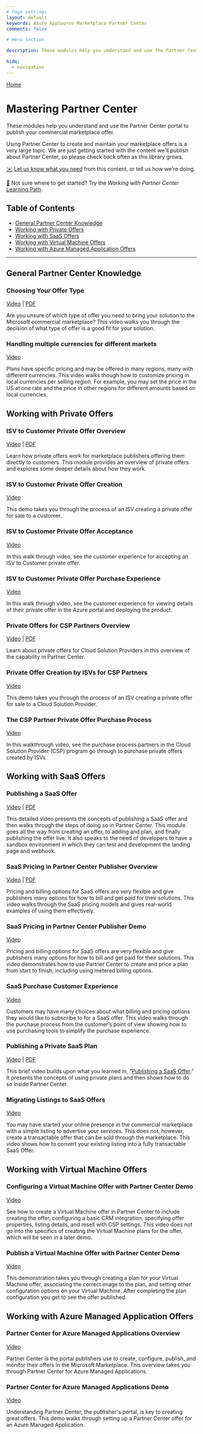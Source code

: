 ```yaml
---
# Page settings
layout: default
keywords: Azure AppSource Marketplace Partner Center
comments: false

# Hero section

description: These modules help you understand and use the Partner Center portal to publish your commercial marketplace offer.

hide:
  - navigation
---
```


[Home](../index.md)

# Mastering Partner Center

These modules help you understand and use the Partner Center portal to publish your commercial marketplace offer.

Using Partner Center to create and maintain your marketplace offers is a very large topic. We are just getting started with the content we'll publish about Partner Center, so please check back often as this library grows.

[✉️](https://forms.office.com/r/0gCrzhSMkw) [Let us know what you need](https://forms.office.com/r/0gCrzhSMkw) from this content, or tell us how we're doing.

[🚦](../learning-paths/partner-center.md) Not sure where to get started? Try the *Working with Partner Center* [Learning Path](../learning-paths/partner-center.md).
 
## Table of Contents

<!-- no toc -->
- [General Partner Center Knowledge](#general-partner-center-knowledge)
- [Working with Private Offers](#working-with-private-offers)
- [Working with SaaS Offers](#working-with-saas-offers)
- [Working with Virtual Machine Offers](#working-with-virtual-machine-offers)
- [Working with Azure Managed Application Offers](#working-with-azure-managed-application-offers)

---

## General Partner Center Knowledge

### Choosing Your Offer Type

<a target="_blank" href="https://go.microsoft.com/fwlink/?linkid=2207811">Video</a> | [PDF](./pdfs/00.1-choose-offer-type.pdf)

Are you unsure of which type of offer you need to bring your solution to the Microsoft commercial marketplace? This video walks you through the decision of what type of offer is a good fit for your solution.

### Handling multiple currencies for different markets

<a target="_blank" href="https://go.microsoft.com/fwlink/?linkid=2207055">Video</a>

Plans have specific pricing and may be offered in many regions, many with different currencies. This video walks though how to customize pricing in local currencies per selling region. For example, you may set the price in the US at one rate and the price in other regions for different amounts based on local currencies.

## Working with Private Offers

### ISV to Customer Private Offer Overview

<a target="_blank" href="https://go.microsoft.com/fwlink/?linkid=2196150">Video</a> | [PDF](./pdfs/01.1-isv-private-offer-overview.pdf)

Learn how private offers work for marketplace publishers offering them directly to customers. This module provides an overview of private offers and explores some deeper details about how they work.

### ISV to Customer Private Offer Creation

<a target="_blank" href="https://go.microsoft.com/fwlink/?linkid=2196151">Video</a>

This demo takes you through the process of an ISV creating a private offer for sale to a customer.

### ISV to Customer Private Offer Acceptance

<a target="_blank" href="https://go.microsoft.com/fwlink/?linkid=2196149">Video</a>

In this walk through video, see the customer experience for accepting an ISV to Customer private offer.

### ISV to Customer Private Offer Purchase Experience

<a target="_blank" href="https://go.microsoft.com/fwlink/?linkid=2196251">Video</a> 

In this walk through video, see the customer experience for viewing details of their private offer in the Azure portal and deploying the product.

### Private Offers for CSP Partners Overview

<a target="_blank" href="https://go.microsoft.com/fwlink/?linkid=2196414">Video</a> | [PDF](./pdfs/2.0-csp-private-offer-overview.pdf)

Learn about private offers for Cloud Solution Providers in this overview of the capability in Partner Center.

### Private Offer Creation by ISVs for CSP Partners

<a target="_blank" href="https://go.microsoft.com/fwlink/?linkid=2196413">Video</a>

This demo takes you through the process of an ISV creating a private offer for sale to a Cloud Solution Provider. 

### The CSP Partner Private Offer Purchase Process

<a target="_blank" href="https://go.microsoft.com/fwlink/?linkid=2196145">Video</a>

In this walkthrough video, see the purchase process partners in the Cloud Solution Provider (CSP) program go through to purchase private offers created by ISVs.

## Working with SaaS Offers

### Publishing a SaaS Offer

<a target="_blank" href="https://go.microsoft.com/fwlink/?linkid=2196318">Video</a> | [PDF](../saas/pdfs/03.1-Publishing-a-SaaS-Offer.pdf)

This detailed video presents the concepts of publishing a SaaS offer and then walks through the steps of doing so in Partner Center. This module goes all the way from creating an offer, to adding and plan, and finally publishing the offer live. It also speaks to the need of developers to have a sandbox environment in which they can test and development the landing page and webhook.

### SaaS Pricing in Partner Center Publisher Overview

<a target="_blank" href="https://go.microsoft.com/fwlink/?linkid=2201523">Video</a> | 
[PDF](../partner-center/pdfs/03.2-saas-pricing-in-partner-center-publisher-overview.pdf)

Pricing and billing options for SaaS offers are very flexible and give publishers many options for how to bill and get paid for their solutions. This video walks through the SaaS pricing models and gives real-world examples of using them effectively.

### SaaS Pricing in Partner Center Publisher Demo

<a target="_blank" href="https://go.microsoft.com/fwlink/?linkid=2201524">Video</a>

Pricing and billing options for SaaS offers are very flexible and give publishers many options for how to bill and get paid for their solutions. This video demonstrates how to use Partner Center to create and price a plan from start to finish, including using metered billing options.

### SaaS Purchase Customer Experience

<a target="_blank" href="https://go.microsoft.com/fwlink/?linkid=2202782">Video</a>

Customers may have many choices about what billing and pricing options they would like to subscribe to for a SaaS offer. This video walks through the purchase process from the customer’s point of view showing how to use purchasing tools to simplify the purchase experience.

### Publishing a Private SaaS Plan

<a target="_blank" href="https://go.microsoft.com/fwlink/?linkid=2196256">Video</a> | [PDF](../saas/pdfs/03.2-Publishing-Private-SaaS-Plan.pdf)

This brief video builds upon what you learned in, “[Publishing a SaaS Offer](#publishing-a-saas-offer).” It presents the concepts of using private plans and then shows how to do so inside Partner Center.

### Migrating Listings to SaaS Offers

<a target="_blank" href="https://go.microsoft.com/fwlink/?linkid=2196250">Video</a>

You may have started your online presence in the commercial marketplace with a simple listing to advertise your services. This does not, however, create a transactable offer that can be sold through the marketplace. This video shows how to convert your existing listing into a fully transactable SaaS Offer.

## Working with Virtual Machine Offers

### Configuring a Virtual Machine Offer with Partner Center Demo

<a href="https://go.microsoft.com/fwlink/?linkid=2197587" target="_blank">Video</a>

See how to create a Virtual Machine offer in Partner Center to include creating the offer, configuring a basic CRM integration, specifying offer properties, listing details, and resell with CSP settings. This video does not go into the specifics of creating the Virtual Machine plans for the offer, which will be seen in a later demo.

### Publish a Virtual Machine Offer with Partner Center Demo

<a href="https://go.microsoft.com/fwlink/?linkid=2197498" target="_blank">Video</a>

This demonstration takes you through creating a plan for your Virtual Machine offer, associating the correct image to the plan, and setting other configuration options on your Virtual Machine. After completing the plan configuration you get to see the offer published.

## Working with Azure Managed Application Offers

### Partner Center for Azure Managed Applications Overview

<a target="_blank" href="https://go.microsoft.com/fwlink/?linkid=2196143">Video</a>

Partner Center is the portal publishers use to create, configure, publish, and monitor their offers in the Microsoft Marketplace. This overview takes you through Partner Center for Azure Managed Applications.

### Partner Center for Azure Managed Applications Demo

<a target="_blank" href="https://go.microsoft.com/fwlink/?linkid=2196410">Video</a>

Understanding Partner Center, the publisher's portal, is key to creating great offers. This demo walks through setting up a Partner Center offer for an Azure Managed Application.